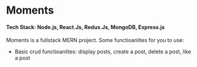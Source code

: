 # Moments

#### Tech Stack: Node.js, React.Js, Redux.Js, MongoDB, Express.js

Moments is a fullstack MERN project. Some functioanlites for you to use:

- Basic crud functioanlites: display posts, create a post, delete a post, like a post 